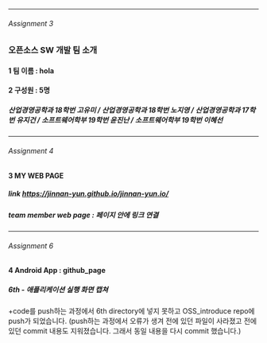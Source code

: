 - - -
###### Assignment 3
### 오픈소스 SW 개발 팀 소개  

#### 1 팀 이름 : hola

#### 2 구성원 : 5명 
#####    산업경영공학과 18학번 고유미 / 산업경영공학과 18학번 노지영 / 산업경영공학과 17학번 유지건 / 소프트웨어학부 19학번 윤진난 / 소프트웨어학부 19학번 이혜선
- - -
###### Assignment 4
#### 3 MY WEB PAGE 
##### **link**  https://jinnan-yun.github.io/jinnan-yun.io/
##### **team member** web page : 페이지 안에 링크 연결
- - -
###### Assignment 6
#### 4 Android App : github_page
#####    6th - 애플리케이션 실행 화면 캡쳐
+code를 push하는 과정에서 6th directory에 넣지 못하고 OSS_introduce repo에 push가 되었습니다. (push하는 과정에서 오류가 생겨 전에 있던 파일이 사라졌고 전에 있던 commit 내용도 지워졌습니다. 그래서 동일 내용을 다시 commit 했습니다.)

